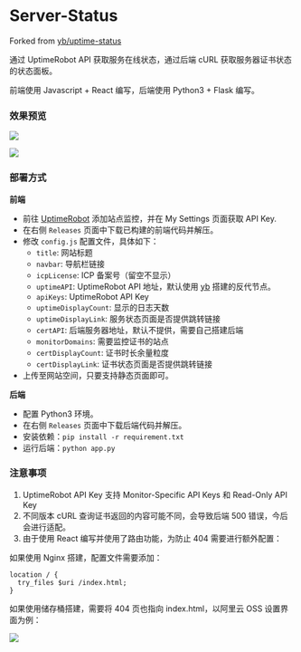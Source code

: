 # Server-Status

Forked from [yb/uptime-status](https://github.com/yb/uptime-status)

通过 UptimeRobot API 获取服务在线状态，通过后端 cURL 获取服务器证书状态的状态面板。

前端使用 Javascript + React 编写，后端使用 Python3 + Flask 编写。

### 效果预览

![](https://assets.zouht.com/img/md/Server-Status-README-01.png)



![](https://assets.zouht.com/img/md/Server-Status-README-02.png)

### 部署方式

**前端**

- 前往 [UptimeRobot](https://uptimerobot.com/) 添加站点监控，并在 My Settings 页面获取 API Key.
- 在右侧 `Releases` 页面中下载已构建的前端代码并解压。
- 修改 `config.js` 配置文件，具体如下：
  - `title`: 网站标题
  - `navbar`: 导航栏链接
  - `icpLicense`: ICP 备案号（留空不显示）
  - `uptimeAPI`: UptimeRobot API 地址，默认使用 [yb](https://github.com/yb) 搭建的反代节点。
  - `apiKeys`: UptimeRobot API Key
  - `uptimeDisplayCount`: 显示的日志天数
  - `uptimeDisplayLink`: 服务状态页面是否提供跳转链接
  - `certAPI`: 后端服务器地址，默认不提供，需要自己搭建后端
  - `monitorDomains`: 需要监控证书的站点
  - `certDisplayCount`: 证书时长余量粒度
  - `certDisplayLink`: 证书状态页面是否提供跳转链接
- 上传至网站空间，只要支持静态页面即可。

**后端**

- 配置 Python3 环境。
- 在右侧 `Releases` 页面中下载后端代码并解压。
- 安装依赖：`pip install -r requirement.txt`
- 运行后端：`python app.py`

### 注意事项

1. UptimeRobot API Key 支持 Monitor-Specific API Keys 和 Read-Only API Key
2. 不同版本 cURL 查询证书返回的内容可能不同，会导致后端 500 错误，今后会进行适配。
3. 由于使用 React 编写并使用了路由功能，为防止 404 需要进行额外配置：

如果使用 Nginx 搭建，配置文件需要添加：

```nginx
location / {
  try_files $uri /index.html;
}
```

如果使用储存桶搭建，需要将 404 页也指向 index.html，以阿里云 OSS 设置界面为例：

![](https://assets.zouht.com/img/md/Server-Status-README-03.png)